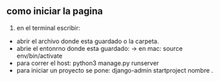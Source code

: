 ## como iniciar la pagina
1. en el terminal escribir:
- abrir el archivo donde esta guardado o la carpeta.
- abrie el entonrno donde esta guardado: -> en mac: source env/bin/activate
- para correr el host: python3 manage.py runserver
- para iniciar un proyecto se pone: django-admin startproject nombre .